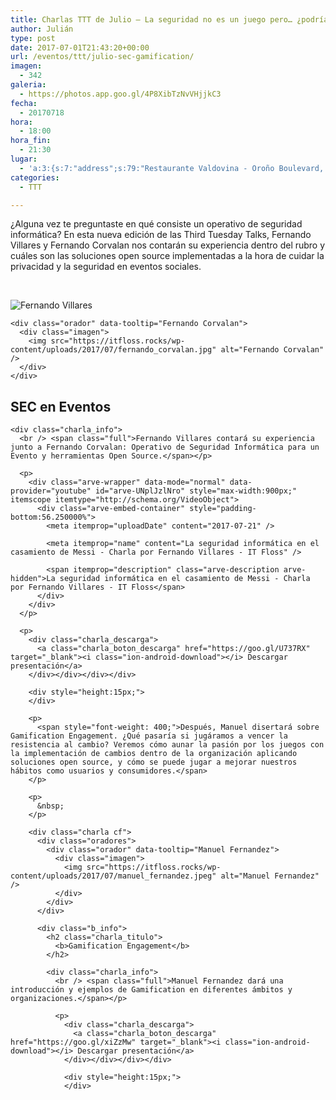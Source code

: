 ```yaml
---
title: Charlas TTT de Julio – La seguridad no es un juego pero… ¿podría serlo?
author: Julián
type: post
date: 2017-07-01T21:43:20+00:00
url: /eventos/ttt/julio-sec-gamification/
imagen:
  - 342
galeria:
  - https://photos.app.goo.gl/4P8XibTzNvVHjjkC3
fecha:
  - 20170718
hora:
  - 18:00
hora_fin:
  - 21:30
lugar:
  - 'a:3:{s:7:"address";s:79:"Restaurante Valdovina - Oroño Boulevard, Rosario, Santa Fe Province, Argentina";s:3:"lat";s:10:"-32.950249";s:3:"lng";s:18:"-60.65465500000005";}'
categories:
  - TTT

---
```

<span style="font-weight: 400;">¿Alguna vez te preguntaste en qué consiste un operativo de seguridad informática? En esta nueva edición de las Third Tuesday Talks, Fernando Villares y Fernando Corvalan nos contarán su experiencia dentro del rubro y cuáles son las soluciones open source implementadas a la hora de cuidar la privacidad y la seguridad en eventos sociales.</span>

&nbsp;

<div class="charla cf">
  <div class="oradores">
    <div class="orador" data-tooltip="Fernando Villares">
      <div class="imagen">
        <img src="https://itfloss.rocks/wp-content/themes/hummingBird/img/fer.jpg" alt="Fernando Villares" />
      </div>
    </div>
    
    <div class="orador" data-tooltip="Fernando Corvalan">
      <div class="imagen">
        <img src="https://itfloss.rocks/wp-content/uploads/2017/07/fernando_corvalan.jpg" alt="Fernando Corvalan" />
      </div>
    </div>
  </div>
  
  <div class="b_info">
    <h2 class="charla_titulo">
      <b>SEC en Eventos</b>
    </h2>
    
    <div class="charla_info">
      <br /> <span class="full">Fernando Villares contará su experiencia junto a Fernando Corvalan: Operativo de Seguridad Informática para un Evento y herramientas Open Source.</span></p> 
      
      <p>
        <div class="arve-wrapper" data-mode="normal" data-provider="youtube" id="arve-UNplJzlNro" style="max-width:900px;" itemscope itemtype="http://schema.org/VideoObject">
          <div class="arve-embed-container" style="padding-bottom:56.250000%">
            <meta itemprop="uploadDate" content="2017-07-21" />
            
            <meta itemprop="name" content="La seguridad informática en el casamiento de Messi - Charla por Fernando Villares - IT Floss" />
            
            <span itemprop="description" class="arve-description arve-hidden">La seguridad informática en el casamiento de Messi - Charla por Fernando Villares - IT Floss</span>
          </div>
        </div>
      </p>
      
      <p>
        <div class="charla_descarga">
          <a class="charla_boton_descarga" href="https://goo.gl/U737RX" target="_blank"><i class="ion-android-download"></i> Descargar presentación</a>
        </div></div></div></div>
        
        <div style="height:15px;">
        </div>
        
        <p>
          <span style="font-weight: 400;">Después, Manuel disertará sobre Gamification Engagement. ¿Qué pasaría si jugáramos a vencer la resistencia al cambio? Veremos cómo aunar la pasión por los juegos con la implementación de cambios dentro de la organización aplicando soluciones open source, y cómo se puede jugar a mejorar nuestros hábitos como usuarios y consumidores.</span>
        </p>
        
        <p>
          &nbsp;
        </p>
        
        <div class="charla cf">
          <div class="oradores">
            <div class="orador" data-tooltip="Manuel Fernandez">
              <div class="imagen">
                <img src="https://itfloss.rocks/wp-content/uploads/2017/07/manuel_fernandez.jpeg" alt="Manuel Fernandez" />
              </div>
            </div>
          </div>
          
          <div class="b_info">
            <h2 class="charla_titulo">
              <b>Gamification Engagement</b>
            </h2>
            
            <div class="charla_info">
              <br /> <span class="full">Manuel Fernandez dará una introducción y ejemplos de Gamification en diferentes ámbitos y organizaciones.</span></p> 
              
              <p>
                <div class="charla_descarga">
                  <a class="charla_boton_descarga" href="https://goo.gl/xiZzMw" target="_blank"><i class="ion-android-download"></i> Descargar presentación</a>
                </div></div></div></div>
                
                <div style="height:15px;">
                </div>